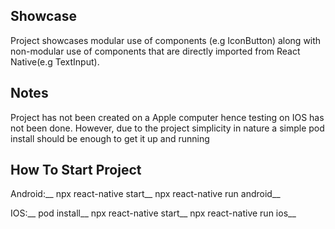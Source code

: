
## Showcase
Project showcases modular use of components (e.g IconButton) along with non-modular use of components that are directly imported from React Native(e.g TextInput).

## Notes 
Project has not been created on a Apple computer hence testing on IOS has not been done. However, due to the project simplicity in nature a simple pod install should be enough to get it up and running

## How To Start Project

Android:__
npx react-native start__
npx react-native run android__

IOS:__ 
pod install__ 
npx react-native start__
npx react-native run ios__
